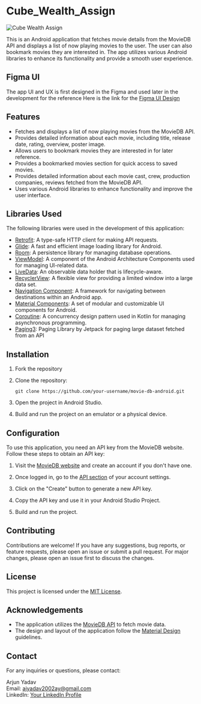 # Cube_Wealth_Assign

![Cube Wealth Assign](https://github.com/Arjun07byte/Cube_Wealth_Assign/assets/91238510/677162bf-841c-48d3-8054-0f717bd3730a)


This is an Android application that fetches movie details from the MovieDB API and displays a list of now playing movies to the user. The user can also bookmark movies they are interested in. The app utilizes various Android libraries to enhance its functionality and provide a smooth user experience.

## Figma UI

The app UI and UX is first designed in the Figma and used later in the development for the reference
Here is the link for the [Figma UI Design](https://www.figma.com/file/fZnTdtvrxaiEUf3nnVOfGj/Untitled?type=design&node-id=0%3A1&t=XG9lWNAQmYDH31cL-1)


## Features

- Fetches and displays a list of now playing movies from the MovieDB API.
- Provides detailed information about each movie, including title, release date, rating, overview, poster image.
- Allows users to bookmark movies they are interested in for later reference.
- Provides a bookmarked movies section for quick access to saved movies.
- Provides detailed information about each movie cast, crew, production companies, reviews fetched from the MovieDB API.
- Uses various Android libraries to enhance functionality and improve the user interface.

## Libraries Used

The following libraries were used in the development of this application:

- [Retrofit](https://square.github.io/retrofit/): A type-safe HTTP client for making API requests.
- [Glide](https://github.com/bumptech/glide): A fast and efficient image loading library for Android.
- [Room](https://developer.android.com/jetpack/androidx/releases/room): A persistence library for managing database operations.
- [ViewModel](https://developer.android.com/topic/libraries/architecture/viewmodel): A component of the Android Architecture Components used for managing UI-related data.
- [LiveData](https://developer.android.com/topic/libraries/architecture/livedata): An observable data holder that is lifecycle-aware.
- [RecyclerView](https://developer.android.com/guide/topics/ui/layout/recyclerview): A flexible view for providing a limited window into a large data set.
- [Navigation Component](https://developer.android.com/guide/navigation): A framework for navigating between destinations within an Android app.
- [Material Components](https://github.com/material-components/material-components-android): A set of modular and customizable UI components for Android.
- [Coroutine](https://developer.android.com/kotlin/coroutines): A concurrency design pattern used in Kotlin for managing asynchronous programming.
- [Paging3](https://developer.android.com/jetpack/androidx/releases/paging): Paging Library by Jetpack for paging large dataset fetched from an API

## Installation
1. Fork the repository

2. Clone the repository:

   ```shell
   git clone https://github.com/your-username/movie-db-android.git
   ```

3. Open the project in Android Studio.

4. Build and run the project on an emulator or a physical device.

## Configuration

To use this application, you need an API key from the MovieDB website. Follow these steps to obtain an API key:

1. Visit the [MovieDB website](https://www.themoviedb.org/) and create an account if you don't have one.

2. Once logged in, go to the [API section](https://www.themoviedb.org/settings/api) of your account settings.

3. Click on the "Create" button to generate a new API key.

4. Copy the API key and use it in your Android Studio Project.

5. Build and run the project.

## Contributing

Contributions are welcome! If you have any suggestions, bug reports, or feature requests, please open an issue or submit a pull request. For major changes, please open an issue first to discuss the changes.

## License

This project is licensed under the [MIT License](LICENSE).

## Acknowledgements

- The application utilizes the [MovieDB API](https://www.themoviedb.org/documentation/api) to fetch movie data.
- The design and layout of the application follow the [Material Design](https://material.io/design) guidelines.

## Contact

For any inquiries or questions, please contact:

Arjun Yadav\
Email: ajyadav2002ay@gmail.com\
LinkedIn: [Your LinkedIn Profile](https://www.linkedin.com/in/arjun--yadav/)
